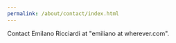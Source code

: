 ```yaml
---
permalink: /about/contact/index.html
---
```


Contact Emilano Ricciardi at "emiliano at wherever.com".


